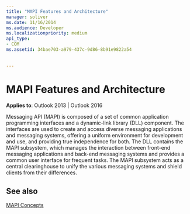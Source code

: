 ```yaml
---
title: "MAPI Features and Architecture"
manager: soliver
ms.date: 11/16/2014
ms.audience: Developer
ms.localizationpriority: medium
api_type:
- COM
ms.assetid: 34bae703-a979-437c-9d86-8b91e9822a54
 
 
---
```


# MAPI Features and Architecture

  
  
**Applies to**: Outlook 2013 | Outlook 2016 
  
Messaging API (MAPI) is composed of a set of common application programming interfaces and a dynamic-link library (DLL) component. The interfaces are used to create and access diverse messaging applications and messaging systems, offering a uniform environment for development and use, and providing true independence for both. The DLL contains the MAPI subsystem, which manages the interaction between front-end messaging applications and back-end messaging systems and provides a common user interface for frequent tasks. The MAPI subsystem acts as a central clearinghouse to unify the various messaging systems and shield clients from their differences.
  
## See also



[MAPI Concepts](mapi-concepts.md)

